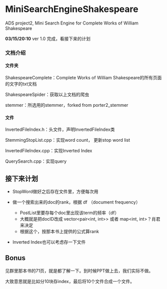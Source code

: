 # MiniSearchEngineShakespeare
ADS project2, Mini Search Engine for Complete Works of William Shakespeare

**03/15/20:10** ver 1.0 完成，看接下来的计划

### 文档介绍 

#### 文件夹

ShakespeareComplete：Complete Works of William Shakespeare的所有页面的文字的txt文档

ShakespeareSpider：获取以上文档的爬虫

stemmer：所选用的stemmer，forked from porter2_stemmer

#### 文件

InvertedFileIndex.h：头文件，声明InvertedFileIndex类

StemmingStopList.cpp：实现word count， 更新stop word list

InvertedFileIndex.cpp：实现Inverted Index

QuerySearch.cpp：实现query



## 接下来计划

- StopWord做好之后存在文件里，方便每次用
- 做一个搜索出来的doc的rank，根据 df （document frequency）
  - PostList里要存每个doc里出现该term的频率（df）
  - 大概就是把docID改成 vector<pair<int, int>> 或者 map<int, int>？肖君来决定
  - 根据这个，按那本书上提供的公式算rank

- Inverted Index也可以考虑存一下文件

## Bonus

见群里那本书的71页，就是都了解一下。到时候PPT做上去，我们实际不做。

大致意思就是比如分10块存index，最后将10个文件合成一个文件。